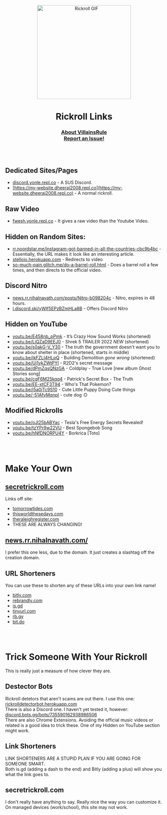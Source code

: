 <div align="center">
  <img src="https://c.tenor.com/x8v1oNUOmg4AAAAd/rickroll-roll.gif" alt="Rickroll GIF" width="300" height="300"></img>
  <h1>Rickroll Links</h1>
  <h3><a href=https://VillainsRule4000.github.io>About VillainsRule</a><br><a href=https://github.com/VillainsRule4000/rickroll/issues>Report an Issue!</a></h3>
  <br>
  <br>
</div>

## Dedicated Sites/Pages
- [discord.yonle.repl.co](https://discord.yonle.repl.co) - A SUS Discord.
- [https://my-website.dheeraj2008.repl.co](https://my-website.dheeraj2008.repl.co) - A normal rickroll.

## Raw Video
- [fwesh.yonle.repl.co](https://fwesh.yonle.repl.co) - It gives a raw video than the Youtube Video.

## Hidden on Random Sites:
- [rr.noordstar.me/instagram-got-banned-in-all-the-countries-cbc9b4bc](https://rr.noordstar.me/instagram-got-banned-in-all-the-countries-cbc9b4bc) - Essentially, the URL makes it look like an interesting article.
- [stelloio.herokuapp.com](https://stelloio.herokuapp.com/*) - Redirects to video
- [so-much-pain.glitch.me/do-a-barrel-roll.html](https://so-much-pain.glitch.me/do-a-barrel-roll.html) - Does a barrel roll a few times, and then directs to the official video.

## Discord Nitro
- [news.rr.nihalnavath.com/posts/Nitro-b098204c](https://news.rr.nihalnavath.com/posts/Nitro-b098204c) - Nitro, expires in 48 hours.
- [l.discord.ski/yWIf5EPzBZmHLa8B](https://l.discord.ski/yWIf5EPzBZmHLa8B) - Offers Discord Nitro

## Hidden on YouTube
- [youtu.be/E458nb_pPmk](https://www.youtube.com/watch?v=E458nb_pPmk) - It’s Crazy How Sound Works (shortened)
- [youtu.be/LjQZaD9EEJ0](https://www.youtube.com/watch?v=LjQZaD9EEJ0) - Shrek 5 TRAILER 2022 *NEW* (shortened)
- [youtu.be/s0akG-V_Y30](https://www.youtube.com/watch?v=s0akG-V_Y30) - The truth the government doesn't want you to know about shelter in place (shortened, starts in middle)
- [youtu.be/ikFZLI4HLpQ](https://www.youtube.com/watch?v=ikFZLI4HLpQ) - Building Demolition *gone wrong* (shortened)
- [youtu.be/Uj1ykZWtPYI](https://www.youtube.com/watch?v=Uj1ykZWtPYI) - R2D2's secret message
- [youtu.be/dPmZqsQNzGA](https://www.youtube.com/watch?v=dPmZqsQNzGA) - Coldplay - True Love [new album Ghost Stories song]
- [youtu.be/cqF6M25kqq4](https://www.youtube.com/watch?v=cqF6M25kqq4) - Patrick's Secret Box - The Truth
- [youtu.be/EE-xtCF3T94](https://www.youtube.com/watch?v=EE-xtCF3T94) - Who's That Pokemon?
- [youtu.be/j5a0jTc9S10](https://www.youtube.com/watch?v=j5a0jTc9S10) - Cute Little Puppy Doing Cute things
- [youtu.be/-51AfyMqnpI](https://www.youtube.com/watch?v=-51AfyMqnpI) - cute dog :D
## Modified Rickrolls
- [youtu.be/oJl25bABYac](https://www.youtube.com/watch?v=oJl25bABYac) - Tesla's Free Energy Secrets Revealed!<br>
- [youtu.be/tzYPr9w22VU](https://www.youtube.com/watch?v=tzYPr9w22VU) - Best Spongebob Song
- [youtu.be/hNfDNORPU4Y](https://www.youtube.com/watch?v=hNfDNORPU4Y) - Borkrica [Toto]
<br>
<br>

# Make Your Own
## [secretrickroll.com](https://secretrickroll.com)
Links off site:<br>
- [tomorrowtides.com](https://tomorrowtides.com)
- [thisworldthesedays.com](https://www.thisworldthesedays.com)
- [theraleighregister.com](https://www.theraleighregister.com)
- THESE ARE ALWAYS CHANGING!
## [news.rr.nihalnavath.com/](https://news.rr.nihalnavath.com/)
I prefer this one less, due to the domain. It just creates a slashtag off the creation domain.
## URL Shorteners
You can use these to shorten any of these URLs into your own link name!
- [bitly.com](https://bitly.com)
- [rebrandly.com](https://rebrandly.com)
- [is.gd](https://is.gd)
- [tinyurl.com](https://tinyurl.com)
- [rb.gy](https://rb.gy)
- [bit.do](https://bit.do/)<br>
<br>
<br>

# Trick Someone With Your Rickroll
This is really just a measure of how clever they are.
## Destector Bots
Rickroll detetors that aren't scams are out there. I use this one: [rickrolldetectorbot.herokuapp.com](https://rickrolldetectorbot.herokuapp.com/)<br>
There is also a Discord one. I haven't yet tested it, however: [discord.bots.gg/bots/735590162938986506](https://discord.bots.gg/bots/735590162938986506)<br>
There are also Chrome Extensions.
Avoiding the official music videos or related is a good idea to trick these. One of my Hidden on YouTube section might work.
## Link Shorteners
LINK SHORTENERS ARE A STUPID PLAN IF YOU ARE GOING FOR SOMEONE SMART.<br>
Both is.gd (adding a dash to the end) and Bitly (adding a plus) will show you what the link goes to.
## secretrickroll.com
I don't really have anything to say. Really nice the way you can customize it.<br>
On managed devices (work/school), this site may not work.
